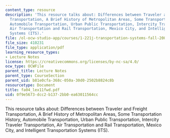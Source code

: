 ```yaml
---
content_type: resource
description: 'This resource talks about: Differences between Traveler and Freight
  Transportation, A Brief History of Metropolitan Areas, Some Transportation History,
  Automobile Transportation, Urban Public Transportation, Intercity Traveler Transportation,
  Air Transportation and Rail Transportation, Mexico City, and Intelligent Transportation
  Systems (ITS).'
file: /ol-ocw-studio-app/courses/1-221j-transportation-systems-fall-2004/0f9e5673dcc2b1372bb0ea63011564cc_fa04_lex11fwd.pdf
file_size: 410231
file_type: application/pdf
learning_resource_types:
- Lecture Notes
license: https://creativecommons.org/licenses/by-nc-sa/4.0/
ocw_type: OCWFile
parent_title: Lecture Notes
parent_type: CourseSection
parent_uid: b81e0cfa-368c-050a-30d0-2502b8824c8b
resourcetype: Document
title: fa04_lex11fwd.pdf
uid: 0f9e5673-dcc2-b137-2bb0-ea63011564cc
---
```

This resource talks about: Differences between Traveler and Freight Transportation, A Brief History of Metropolitan Areas, Some Transportation History, Automobile Transportation, Urban Public Transportation, Intercity Traveler Transportation, Air Transportation and Rail Transportation, Mexico City, and Intelligent Transportation Systems (ITS).